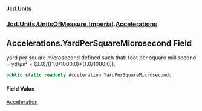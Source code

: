 #### [Jcd.Units](index 'index')
### [Jcd.Units.UnitsOfMeasure.Imperial](Jcd.Units.UnitsOfMeasure.Imperial 'Jcd.Units.UnitsOfMeasure.Imperial').[Accelerations](Accelerations 'Jcd.Units.UnitsOfMeasure.Imperial.Accelerations')

## Accelerations.YardPerSquareMicrosecond Field

yard per square microsecond defined such that: foot per square millisecond = yd/μs² ×
(3.0)/((1.0/1000.0)*(1.0/1000.0)).

```csharp
public static readonly Acceleration YardPerSquareMicrosecond;
```

#### Field Value
[Acceleration](Acceleration 'Jcd.Units.UnitTypes.Acceleration')